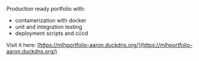 Production ready portfolio with:
- containerization with docker
- unit and integration testing
- deployment scripts and ci/cd

Visit it here:
[https://mlhportfolio-aaron.duckdns.org/](https://mlhportfolio-aaron.duckdns.org/)
